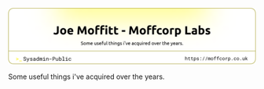 <picture>
   <source media="(prefers-color-scheme: dark)" srcset="art/header-dark.png">
   <img alt="Logo for Joe Moffitt - Moffcorp Labs" src="art/header-light.png">
</picture>

Some useful things i've acquired over the years.
